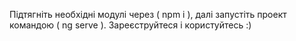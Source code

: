 Підтягніть необхідні модулі через ( npm i ), далі запустіть проект командою ( ng serve ). Зареєструйтеся і користуйтесь :)
